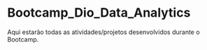 # Bootcamp_Dio_Data_Analytics

Aqui estarão todas as atividades/projetos desenvolvidos durante o Bootcamp.
